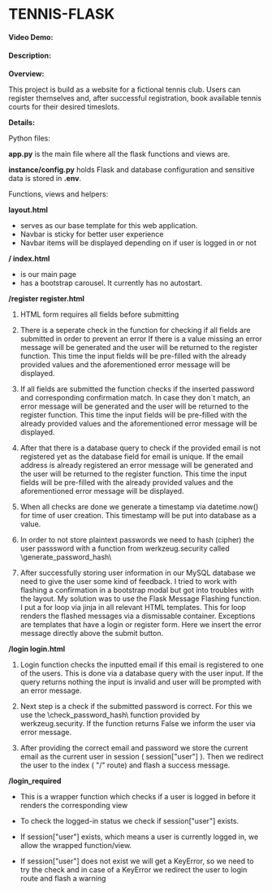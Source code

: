# TENNIS-FLASK
#### Video Demo:  <URL HERE>
#### Description:
**Overview:**

This project is build as a website for a fictional tennis club.
Users can register themselves and, after successful registration, book available tennis courts for their desired timeslots.


**Details:**


Python files:

**app.py** is the main file where all the flask functions and views are.

**instance/config.py** holds Flask and database configuration and sensitive data is stored in **.env**.



Functions, views and helpers:

**layout.html**
- serves as our base template for this web application.
- Navbar is sticky for better user experience
- Navbar items will be displayed depending on if user is logged in or not

**/  index.html**
- is our main page
- has a bootstrap carousel. It currently has no autostart.


**/register  register.html**
1.  HTML form requires all fields before submitting

2.  There is a seperate check in the function for checking if all fields are submitted in order to prevent an error
    If there is a value missing an error message will be generated and the user will be returned to the register function.
    This time the input fields will be pre-filled with the already provided values and the aforementioned error message will be displayed.

3.  If all fields are submitted the function checks if the inserted password and corresponding confirmation match.
    In case they don`t match, an error message will be generated and the user will be returned to the register function.
    This time the input fields will be pre-filled with the already provided values and the aforementioned error message will be displayed.

4.  After that there is a database query to check if the provided email is not registered yet as the database field for email is unique.
    If the email address is already registered an error message will be generated and the user will be returned to the register function.
    This time the input fields will be pre-filled with the already provided values and the aforementioned error message will be displayed.

5.  When all checks are done we generate a timestamp via datetime.now() for time of user creation.
    This timestamp will be put into database as a value.

6.  In order to not store plaintext passwords we need to hash (cipher) the user passsword with a function from werkzeug.security called \generate_password_hash\

7.  After successfully storing user information in our MySQL database we need to give the user some kind of feedback.
    I tried to work with flashing a confirmation in a bootstrap modal but got into troubles with the layout.
    My solution was to use the Flask Message Flashing function.
    I put a for loop via jinja in all relevant HTML templates. This for loop renders the flashed messages via a dismissable container.
    Exceptions are templates that have a login or register form. Here we insert the error message directly above the submit button.


**/login  login.html**
1.  Login function checks the inputted email if this email is registered to one of the users.
    This is done via a database query with the user input.
    If the query returns nothing the input is invalid and user will be prompted with an error message.

2.  Next step is a check if the submitted password is correct.
    For this we use the \check_password_hash\ function provided by werkzeug.security.
    If the function returns False we inform the user via error message.

3.  After providing the correct email and password we store the current email as the current user in session ( session["user"] ).
    Then we redirect the user to the index ( "/" route) and flash a success message.

**/login_required**
-   This is a wrapper function which checks if a user is logged in before it renders the corresponding view

-   To check the logged-in status we check if session["user"] exists.

-   If session["user"] exists, which means a user is currently logged in, we allow the wrapped function/view.

-   If session["user"] does not exist we will get a KeyError, so we need to try the check and in case of a KeyError we redirect the user to login route and flash a warning